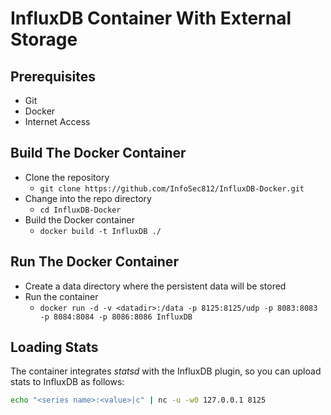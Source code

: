 InfluxDB Container With External Storage
========================================

Prerequisites
-------------

* Git
* Docker
* Internet Access

Build The Docker Container
--------------------------

* Clone the repository
  * ```git clone https://github.com/InfoSec812/InfluxDB-Docker.git```
* Change into the repo directory
  * ```cd InfluxDB-Docker```
* Build the Docker container
  * ```docker build -t InfluxDB ./```

Run The Docker Container
------------------------

* Create a data directory where the persistent data will be stored <datadir>
* Run the container
  * ```docker run -d -v <datadir>:/data -p 8125:8125/udp -p 8083:8083 -p 8084:8084 -p 8086:8086 InfluxDB```

Loading Stats
-------------

The container integrates *statsd* with the InfluxDB plugin, so you can upload stats to InfluxDB as follows:

```bash
echo "<series name>:<value>|c" | nc -u -w0 127.0.0.1 8125
```
